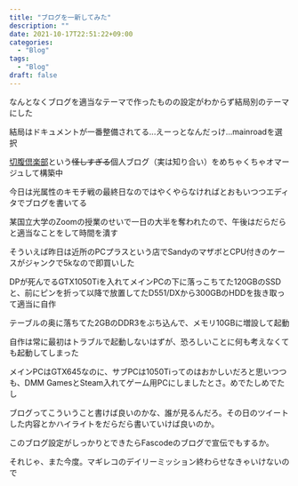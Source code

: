 ```yaml
---
title: "ブログを一新してみた"
description: ""
date: 2021-10-17T22:51:22+09:00
categories:
  - "Blog"
tags:
  - "Blog"
draft: false
---
```


なんとなくブログを適当なテーマで作ったものの設定がわからず結局別のテーマにした

結局はドキュメントが一番整備されてる...えーっとなんだっけ...mainroadを選択

[切腹倶楽部](https://seppuku.club/)という~~怪しすぎる~~個人ブログ（実は知り合い）をめちゃくちゃオマージュして構築中

今日は光属性のキモチ戦の最終日なのではやくやらなければとおもいつつエディタでブログを書いてる

某国立大学のZoomの授業のせいで一日の大半を奪われたので、午後はだらだらと適当なことをして時間を潰す

そういえば昨日は近所のPCプラスという店でSandyのマザボとCPU付きのケースがジャンクで5kなので即買いした

DPが死んでるGTX1050Tiを入れてメインPCの下に落っこちてた120GBのSSDと、前にピンを折って以降で放置してたD551/DXから300GBのHDDを抜き取って適当に自作

テーブルの奥に落ちてた2GBのDDR3をぶち込んで、メモリ10GBに増設して起動

自作は常に最初はトラブルで起動しないはずが、恐ろしいことに何も考えなくても起動してしまった

メインPCはGTX645なのに、サブPCは1050Tiってのはおかしいだろと思いつつも、DMM GamesとSteam入れてゲーム用PCにしましたとさ。めでたしめでたし

ブログってこういうこと書けば良いのかな、誰が見るんだろ。その日のツイートした内容とかハイライトをだらだら書いていけば良いのか。

このブログ設定がしっかりとできたらFascodeのブログで宣伝でもするか。

それじゃ、また今度。マギレコのデイリーミッション終わらせなきゃいけないので

